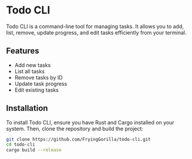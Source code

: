 # Todo CLI

Todo CLI is a command-line tool for managing tasks. It allows you to add, list, remove, update progress, and edit tasks efficiently from your terminal.

## Features

-   Add new tasks
-   List all tasks
-   Remove tasks by ID
-   Update task progress
-   Edit existing tasks

## Installation

To install Todo CLI, ensure you have Rust and Cargo installed on your system. Then, clone the repository and build the project:

```bash
git clone https://github.com/FryingGorilla/todo-cli.git
cd todo-cli
cargo build --release
```
